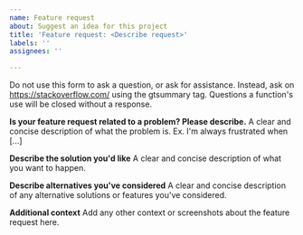 ```yaml
---
name: Feature request
about: Suggest an idea for this project
title: 'Feature request: <Describe request>'
labels: ''
assignees: ''

---
```


Do not use this form to ask a question, or ask for assistance. Instead, ask on <https://stackoverflow.com/> using the gtsummary tag.
Questions a function's use will be closed without a response.

**Is your feature request related to a problem? Please describe.**
A clear and concise description of what the problem is. Ex. I'm always frustrated when [...]

**Describe the solution you'd like**
A clear and concise description of what you want to happen.

**Describe alternatives you've considered**
A clear and concise description of any alternative solutions or features you've considered.

**Additional context**
Add any other context or screenshots about the feature request here.
